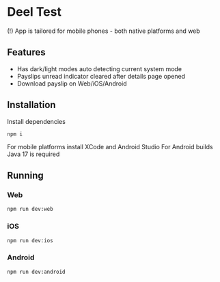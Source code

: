 # Deel Test

(!) App is tailored for mobile phones - both native platforms and web

## Features
- Has dark/light modes auto detecting current system mode
- Payslips unread indicator cleared after details page opened
- Download payslip on Web/iOS/Android

## Installation
Install dependencies
```shell
npm i
```

For mobile platforms install XCode and Android Studio
For Android builds Java 17 is required

## Running
### Web
```shell
npm run dev:web
```
### iOS
```shell
npm run dev:ios
```
### Android
```shell
npm run dev:android
```
